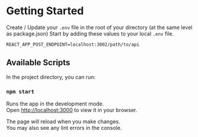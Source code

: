 # Getting Started
Create / Update your `.env` file in the root of your directory (at the same level as package.json)
Start by adding these values to your local `.env` file.

```
REACT_APP_POST_ENDPOINT=localhost:3002/path/to/api
```

## Available Scripts

In the project directory, you can run:

### `npm start`

Runs the app in the development mode.\
Open [http://localhost:3000](http://localhost:3000) to view it in your browser.

The page will reload when you make changes.\
You may also see any lint errors in the console.
